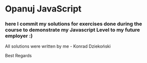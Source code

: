 # Opanuj JavaScript

### here I commit my solutions for exercises done during the course to demonstrate my Javascript Level to my future employer :)

All solutions were written by me - Konrad Dziekoński

Best Regards